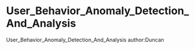 # User_Behavior_Anomaly_Detection_And_Analysis
User_Behavior_Anomaly_Detection_And_Analysis author:Duncan
